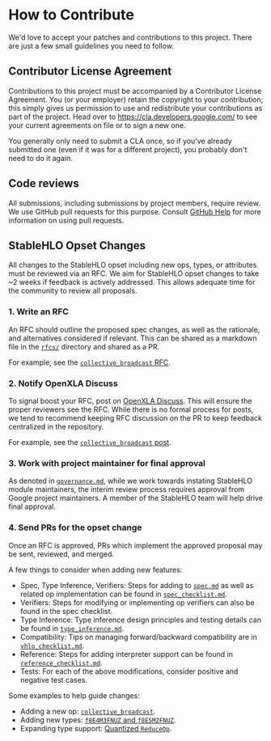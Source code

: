 # How to Contribute

We'd love to accept your patches and contributions to this project. There are
just a few small guidelines you need to follow.

## Contributor License Agreement

Contributions to this project must be accompanied by a Contributor License
Agreement. You (or your employer) retain the copyright to your contribution;
this simply gives us permission to use and redistribute your contributions as
part of the project. Head over to <https://cla.developers.google.com/> to see
your current agreements on file or to sign a new one.

You generally only need to submit a CLA once, so if you've already submitted one
(even if it was for a different project), you probably don't need to do it
again.

## Code reviews

All submissions, including submissions by project members, require review. We
use GitHub pull requests for this purpose. Consult
[GitHub Help](https://help.github.com/articles/about-pull-requests/) for more
information on using pull requests.

## StableHLO Opset Changes

All changes to the StableHLO opset including new ops, types, or attributes must
be reviewed via an RFC. We aim for StableHLO opset changes to take ~2 weeks
if feedback is actively addressed. This allows adequate time for the community
to review all proposals.

### 1. Write an RFC

An RFC should outline the proposed spec changes, as well as the rationale, and
alternatives considered if relevant. This can be shared as a markdown file in
the [`rfcs/`](https://github.com/openxla/stablehlo/tree/main/rfcs) directory and
shared as a PR.

For example, see the [`collective_broadcast` RFC](https://github.com/openxla/stablehlo/pull/1809).

### 2. Notify OpenXLA Discuss

To signal boost your RFC, post on [OpenXLA Discuss](https://groups.google.com/a/openxla.org/g/openxla-discuss).
This will ensure the proper reviewers see the RFC. While there is no formal
process for posts, we tend to recommend keeping RFC discussion on the PR to keep
feedback centralized in the repository.

For example, see the [`collective_broadcast` post](https://groups.google.com/a/openxla.org/g/openxla-discuss/c/Q7JFyoiVFPU/m/dUH_LmJlCgAJ).

### 3. Work with project maintainer for final approval

As denoted in [`governance.md`](https://github.com/openxla/stablehlo/blob/main/docs/governance.md),
while we work towards instating StableHLO module maintainers, the interim review
process requires approval from Google project maintainers. A member of the
StableHLO team will help drive final approval.

### 4. Send PRs for the opset change

Once an RFC is approved, PRs which implement the approved proposal may be sent,
reviewed, and merged.

A few things to consider when adding new features:

- Spec, Type Inference, Verifiers: Steps for adding to [`spec.md`](https://github.com/openxla/stablehlo/blob/main/docs/spec.md)
as well as related op implementation can be found in
[`spec_checklist.md`](https://github.com/openxla/stablehlo/blob/main/docs/spec_checklist.md).
- Verifiers: Steps for modifying or implementing op verifiers can also be found
in the spec checklist.
- Type Inference: Type inference design principles and testing details can be
found in [`type_inference.md`](https://github.com/openxla/stablehlo/blob/main/docs/type_inference.md).
- Compatibility: Tips on managing forward/backward compatibility are in
[`vhlo_checklist.md`](https://github.com/openxla/stablehlo/blob/main/docs/vhlo.md#contributing-incompatible-changes).
- Reference: Steps for adding interpreter support can be found in
[`reference_checklist.md`](https://github.com/openxla/stablehlo/blob/main/docs/reference_checklist.md).
- Tests: For each of the above modifications, consider positive and negative
test cases.

Some examples to help guide changes:

- Adding a new op: [`collective_broadcast`](https://github.com/openxla/stablehlo/pull/1856).
- Adding new types: [`f8E4M3FNUZ` and `f8E5M2FNUZ`](https://github.com/openxla/stablehlo/pull/1379).
- Expanding type support: [Quantized `ReduceOp`](https://github.com/openxla/stablehlo/pull/1796).
